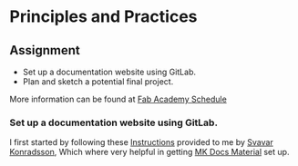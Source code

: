 # Principles and Practices

## Assignment

- Set up a documentation website using GitLab.
- Plan and sketch a potential final project.

More information can be found at [Fab Academy Schedule](https://fabacademy.org/2025/schedule.html) 

### Set up a documentation website using GitLab.

I first started by following these [Instructions](https://www.fabisa.is/N%C3%A1msefni/Pre-Fab/1-heimasidugerd/) provided to me by [Svavar Konradsson](https://fabacademy.org/2023/labs/isafjordur/students/svavar-konradsson/index.html), Which where very helpful in getting [MK Docs Material](https://squidfunk.github.io/mkdocs-material/) set up. 